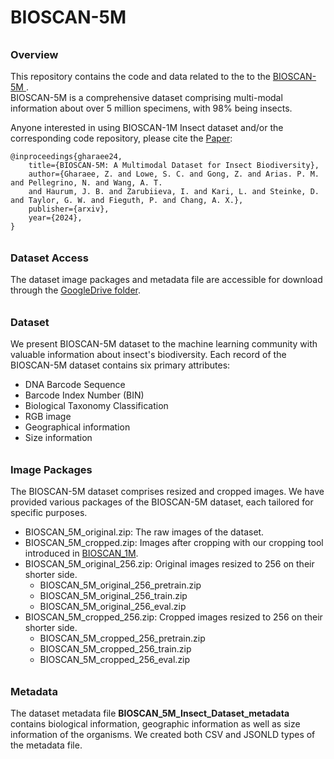 # BIOSCAN-5M



###### <h3> Overview
This repository contains the code and data related to the to the [BIOSCAN-5M ](https://biodiversitygenomics.net/5M-insects/).  
BIOSCAN-5M is a comprehensive dataset comprising multi-modal information about over 5 million specimens, with 98% being insects. 

Anyone interested in using BIOSCAN-1M Insect dataset and/or the corresponding code repository, 
please cite the [Paper]():

```
@inproceedings{gharaee24,
    title={BIOSCAN-5M: A Multimodal Dataset for Insect Biodiversity},
    author={Gharaee, Z. and Lowe, S. C. and Gong, Z. and Arias. P. M. and Pellegrino, N. and Wang, A. T. 
    and Haurum, J. B. and Zarubiieva, I. and Kari, L. and Steinke, D. and Taylor, G. W. and Fieguth, P. and Chang, A. X.},
    publisher={arxiv},
    year={2024},
}
```
###### <h3> Dataset Access
The dataset image packages and metadata file are accessible for download through 
the [GoogleDrive folder](https://drive.google.com/drive/u/1/folders/1Jc57eKkeiYrnUBc9WlIp-ZS_L1bVlT-0).

###### <h3> Dataset
We present BIOSCAN-5M dataset to the machine learning community with valuable information about insect's biodiversity. 
Each record of the BIOSCAN-5M dataset contains six primary attributes:
* DNA Barcode Sequence
* Barcode Index Number (BIN)
* Biological Taxonomy Classification
* RGB image
* Geographical information 
* Size information


###### <h3> Image Packages
The BIOSCAN-5M dataset comprises resized and cropped images.
We have provided various packages of the BIOSCAN-5M dataset, each tailored for specific purposes.

* BIOSCAN_5M_original.zip: The raw images of the dataset.
* BIOSCAN_5M_cropped.zip: Images after cropping with our cropping tool introduced in [BIOSCAN_1M](https://github.com/zahrag/BIOSCAN-1M).
* BIOSCAN_5M_original_256.zip: Original images resized to 256 on their shorter side.
  * BIOSCAN_5M_original_256_pretrain.zip
  * BIOSCAN_5M_original_256_train.zip
  * BIOSCAN_5M_original_256_eval.zip
* BIOSCAN_5M_cropped_256.zip: Cropped images resized to 256 on their shorter side.
  * BIOSCAN_5M_cropped_256_pretrain.zip
  * BIOSCAN_5M_cropped_256_train.zip
  * BIOSCAN_5M_cropped_256_eval.zip

###### <h3> Metadata 
The dataset metadata file **BIOSCAN_5M_Insect_Dataset_metadata** contains biological information, geographic information as well as 
size information of the organisms. We created both CSV and JSONLD types of the metadata file.


 

